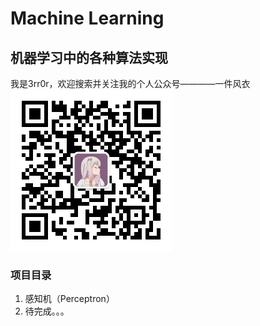 # Machine Learning
## 机器学习中的各种算法实现
我是3rr0r，欢迎搜索并关注我的个人公众号————一件风衣  
![公众号一件风衣二维码](qrcode.jpg)
### 项目目录
1. 感知机（Perceptron）  
2. 待完成。。。